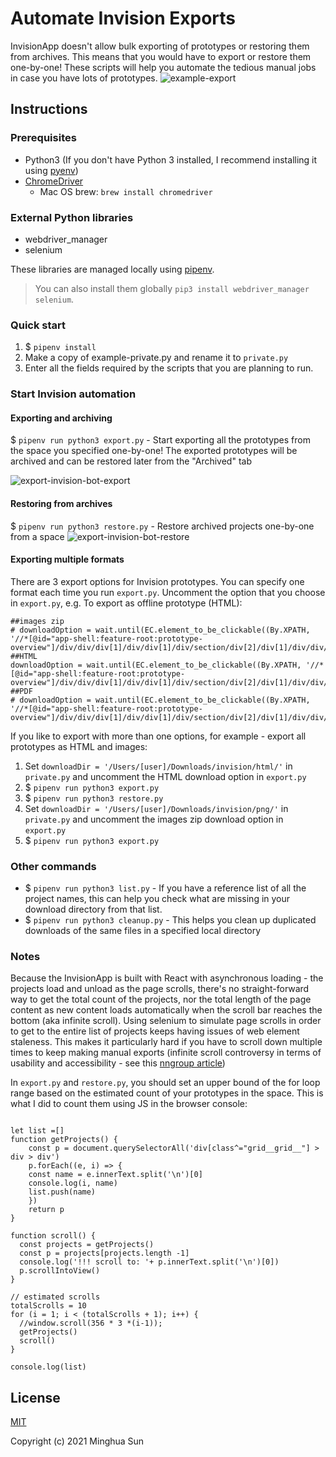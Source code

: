 # Automate Invision Exports

InvisionApp doesn't allow bulk exporting of prototypes or restoring them from archives. This means that you would have to export or restore them one-by-one! These scripts will help you automate the tedious manual jobs in case you have lots of prototypes.
![example-export](https://i.imgur.com/cs2Q4WJ.png)

## Instructions
### Prerequisites
- Python3 (If you don't have Python 3 installed, I recommend installing it using [pyenv](https://github.com/pyenv/pyenv))
- [ChromeDriver](https://chromedriver.chromium.org/downloads)
  - Mac OS brew: `brew install chromedriver`

### External Python libraries
- webdriver_manager
- selenium

These libraries are managed locally using [pipenv](https://pypi.org/project/pipenv/).
>You can also install them globally `pip3 install webdriver_manager selenium`.


### Quick start
1. $ `pipenv install`
2. Make a copy of example-private.py and rename it to `private.py`
3. Enter all the fields required by the scripts that you are planning to run.

### Start Invision automation
#### Exporting and archiving

$ `pipenv run python3 export.py` - Start exporting all the prototypes from the space you specified one-by-one! The exported prototypes will be archived and can be restored later from the "Archived" tab

![export-invision-bot-export](/assets/export-invision-bot-export.gif)

#### Restoring from archives
$ `pipenv run python3 restore.py` - Restore archived projects one-by-one from a space
![export-invision-bot-restore](/assets/export-invision-bot-restore.gif)


#### Exporting multiple formats
There are 3 export options for Invision prototypes. You can specify one format each time you run `export.py`. Uncomment the option that you choose in `export.py`, e.g. To export as offline prototype (HTML):
```
##images zip
# downloadOption = wait.until(EC.element_to_be_clickable((By.XPATH, '//*[@id="app-shell:feature-root:prototype-overview"]/div/div/div[1]/div/div[1]/div/section/div[2]/div[1]/div/div/div/ul/li[5]/div/ul/li[3]/div/button')))
##HTML
downloadOption = wait.until(EC.element_to_be_clickable((By.XPATH, '//*[@id="app-shell:feature-root:prototype-overview"]/div/div/div[1]/div/div[1]/div/section/div[2]/div[1]/div/div/div/ul/li[5]/div/ul/li[2]/div/button')))
##PDF
# downloadOption = wait.until(EC.element_to_be_clickable((By.XPATH, '//*[@id="app-shell:feature-root:prototype-overview"]/div/div/div[1]/div/div[1]/div/section/div[2]/div[1]/div/div/div/ul/li[5]/div/ul/li[1]/div/button')))
```
If you like to export with more than one options, for example - export all prototypes as HTML and images:
1. Set `downloadDir = '/Users/[user]/Downloads/invision/html/'` in `private.py`
and uncomment the HTML download option in `export.py`
2. $ `pipenv run python3 export.py`
3. $ `pipenv run python3 restore.py`
4. Set `downloadDir = '/Users/[user]/Downloads/invision/png/'` in `private.py` and uncomment the images zip download option in `export.py`
5. $ `pipenv run python3 export.py`

### Other commands
- $ `pipenv run python3 list.py` - If you have a reference list of all the project names, this can help you check what are missing in your download directory from that list.
- $ `pipenv run python3 cleanup.py` - This helps you clean up duplicated downloads of the same files in a specified local directory

### Notes
Because the InvisionApp is built with React with asynchronous loading - the projects load and unload as the page scrolls, there's no straight-forward way to get the total count of the projects, nor the total length of the page content as new content loads automatically when the scroll bar reaches the bottom (aka infinite scroll). Using selenium to simulate page scrolls in order to get to the entire list of projects keeps having issues of web element staleness. This  makes it particularly hard if you have to scroll down multiple times to keep making manual exports (infinite scroll controversy in terms of usability and accessibility - see this [nngroup article](https://www.nngroup.com/articles/infinite-scrolling))

In `export.py` and `restore.py`, you should set an upper bound of the for loop range based on the estimated count of your prototypes in the space. This is what I did to count them using JS in the browser console:

```

let list =[]
function getProjects() {
    const p = document.querySelectorAll('div[class^="grid__grid__"] > div > div')
    p.forEach((e, i) => {
  	const name = e.innerText.split('\n')[0]
  	console.log(i, name)
  	list.push(name)
    })
    return p
}

function scroll() {
  const projects = getProjects()
  const p = projects[projects.length -1]
  console.log('!!! scroll to: '+ p.innerText.split('\n')[0])
  p.scrollIntoView()
}

// estimated scrolls
totalScrolls = 10
for (i = 1; i < (totalScrolls + 1); i++) {
  //window.scroll(356 * 3 *(i-1));
  getProjects()
  scroll()
}

console.log(list)
```

## License
[MIT](./LICENSE)

Copyright (c) 2021 Minghua Sun
